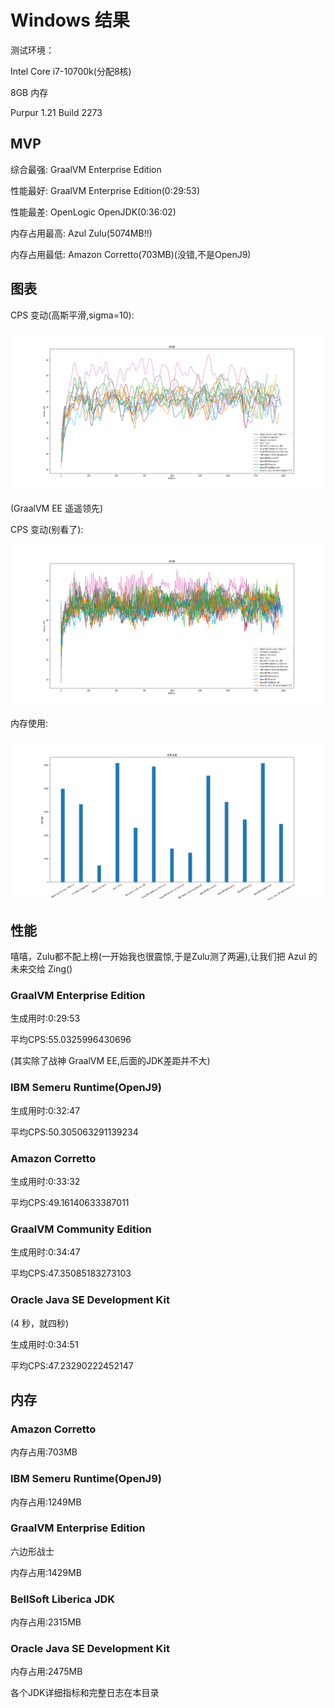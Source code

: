 # Windows 结果

测试环境：

Intel Core i7-10700k(分配8核)

8GB 内存
 
Purpur 1.21 Build 2273


## MVP

综合最强: GraalVM Enterprise Edition

性能最好: GraalVM Enterprise Edition(0:29:53)

性能最差: OpenLogic OpenJDK(0:36:02)

内存占用最高: Azul Zulu(5074MB!!)

内存占用最低: Amazon Corretto(703MB)(没错,不是OpenJ9)

## 图表

CPS 变动(高斯平滑,sigma=10):

![](smooth_cps.png)

(GraalVM EE 遥遥领先)

CPS 变动(别看了):

![](cps.png)

内存使用:

![](mem.png)

## 性能

嘻嘻，Zulu都不配上榜(一开始我也很震惊,于是Zulu测了两遍),让我们把 Azul 的未来交给 Zing()

### GraalVM Enterprise Edition

生成用时:0:29:53

平均CPS:55.0325996430696

(其实除了战神 GraalVM EE,后面的JDK差距并不大)

### IBM Semeru Runtime(OpenJ9)

生成用时:0:32:47

平均CPS:50.305063291139234

### Amazon Corretto

生成用时:0:33:32

平均CPS:49.16140633387011

### GraalVM Community Edition

生成用时:0:34:47

平均CPS:47.35085183273103

### Oracle Java SE Development Kit

(4 秒，就四秒)

生成用时:0:34:51

平均CPS:47.23290222452147

## 内存

### Amazon Corretto

内存占用:703MB

### IBM Semeru Runtime(OpenJ9)

内存占用:1249MB

### GraalVM Enterprise Edition

六边形战士

内存占用:1429MB

### BellSoft Liberica JDK

内存占用:2315MB

### Oracle Java SE Development Kit

内存占用:2475MB

各个JDK详细指标和完整日志在本目录
